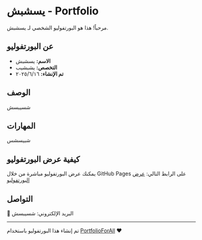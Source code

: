# يسشبش - Portfolio

مرحباً! هذا هو البورتفوليو الشخصي لـ يسشبش.

## عن البورتفوليو

- **الاسم:** يسشبش
- **التخصص:** يشبشيب
- **تم الإنشاء:** ١٦‏/٦‏/٢٠٢٥

## الوصف

شسيبسش

## المهارات

شبيسشس

## كيفية عرض البورتفوليو

يمكنك عرض البورتفوليو مباشرة من خلال GitHub Pages على الرابط التالي:
[عرض البورتفوليو](https://abdelazizcss.github.io/--portfolio)

## التواصل

📧 البريد الإلكتروني: شسيبسش

---

تم إنشاء هذا البورتفوليو باستخدام [PortfolioForAll](https://portfolioforall.com) ❤️

